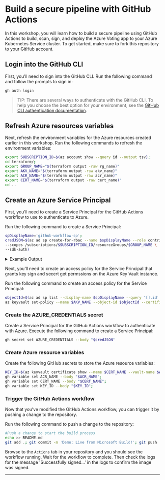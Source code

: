 # Build a secure pipeline with GitHub Actions

<!-- blog post -->

In this workshop, you will learn how to build a secure pipeline using GitHub Actions to build, scan, sign, and deploy the Azure Voting app to your Azure Kubernetes Service cluster. To get started, make sure to fork this repository to your GitHub account.

## Login into the GitHub CLI

First, you'll need to sign into the GitHub CLI. Run the following command and follow the prompts to sign in:

```bash
gh auth login
```

<div class="tip" data-title="Tip">

> TIP: There are several ways to authenticate with the GitHub CLI. To help you choose the best option for your environment, see the [GitHub CLI authentication documentation](https://cli.github.com/manual/gh_auth_login).

</div>

## Refresh Azure resources variables

Next, refresh the environment variables for the Azure resources created earlier in this workshop. Run the following commands to refresh the environment variables:


```bash
export SUBSCRIPTION_ID=$(az account show --query id --output tsv);
cd terraform/;
export GROUP_NAME="$(terraform output -raw rg_name)"
export AKV_NAME="$(terraform output -raw akv_name)"
export ACR_NAME="$(terraform output -raw acr_name)"
export CERT_NAME="$(terraform output -raw cert_name)"
cd ..
```

## Create an Azure Service Principal

First, you'll need to create a Service Principal for the GitHub Actions workflow to use to authenticate to Azure.

Run the following command to create a Service Principal:
<!-- TODO: replace with fed creds -->
<!-- TODO: Remove contrib role with acrpull,acrpush -->
```bash
spDisplayName='github-workflow-sp';
credJSON=$(az ad sp create-for-rbac --name $spDisplayName --role contributor \
--scopes /subscriptions/$SUBSCRIPTION_ID/resourceGroups/$GROUP_NAME \
--sdk-auth)
```

<details>

<summary>Example Output</summary>

```output
{
  "clientId": "00000000-0000-0000-0000-000000000000",
  "clientSecret": "00000000-0000-0000-0000-000000000000",
  "subscriptionId": "00000000-0000-0000-0000-000000000000",
  "tenantId": "00000000-0000-0000-0000-000000000000",
  "activeDirectoryEndpointUrl": "https://login.microsoftonline.com",
  "resourceManagerEndpointUrl": "https://management.azure.com/",
  "activeDirectoryGraphResourceId": "https://graph.windows.net/",
  "sqlManagementEndpointUrl": "https://management.core.windows.net:8443/",
  "galleryEndpointUrl": "https://gallery.azure.com/",
  "managementEndpointUrl": "https://management.core.windows.net/"
}
```

</details>


Next, you'll need to create an access policy for the Service Principal that grants key sign and secert get permssions on the Azure Key Vault instance.

Run the following command to create an access policy for the Service Principal:

```bash
objectId=$(az ad sp list --display-name $spDisplayName --query '[].id' --output tsv);
az keyvault set-policy --name $AKV_NAME --object-id $objectId --certificate-permissions get --key-permissions sign --secret-permissions get

```

### Create the AZURE_CREDENTIALS secret

Create a Service Principal for the GitHub Actions workflow to authenticate with Azure. Execute the following command to create a Service Principal:

```bash
gh secret set AZURE_CREDENTIALS --body "$credJSON"
```

### Create Azure resource variables

Create the following GitHub secrets to store the Azure resource variables:

```bash
KEY_ID=$(az keyvault certificate show --name $CERT_NAME --vault-name $AKV_NAME --query kid -o tsv)
gh variable set ACR_NAME --body "$ACR_NAME";
gh variable set CERT_NAME --body "$CERT_NAME";
gh variable set KEY_ID --body "$KEY_ID";
```

### Trigger the GitHub Actions workflow

Now that you've modified the GitHub Actions workflow, you can trigger it by pushing a change to the repository.

Run the following command to push a change to the repository:

```bash
#Push a change to start the build process
echo >> README.md
git add .; git commit -m 'Demo: Live from Microsoft Build!'; git push
```

Browse to the `Actions` tab in your repository and you should see the workflow running. Wait for the workflow to complete. Then check the logs for the message 'Successfully signed...' in the logs to confirm the image was signed.

---
